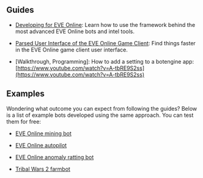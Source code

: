 
## Guides

+ [Developing for EVE Online](https://github.com/Viir/bots/blob/master/guide/eve-online/developing-bots-for-eve-online.md): Learn how to use the framework behind the most advanced EVE Online bots and intel tools.

+ [Parsed User Interface of the EVE Online Game Client](https://github.com/Viir/bots/blob/master/guide/eve-online/parsed-user-interface-of-the-eve-online-game-client.md): Find things faster in the EVE Online game client user interface.

+ [Walkthrough, Programming]: How to add a setting to a botengine app: [https://www.youtube.com/watch?v=A-tbRE9S2ss](https://www.youtube.com/watch?v=A-tbRE9S2ss)

## Examples

Wondering what outcome you can expect from following the guides? Below is a list of example bots developed using the same approach. You can test them for free:

+ [EVE Online mining bot](https://github.com/Viir/bots/blob/master/guide/eve-online/how-to-automate-mining-asteroids-in-eve-online.md)

+ [EVE Online autopilot](https://github.com/Viir/bots/blob/master/guide/eve-online/how-to-automate-traveling-in-eve-online-using-a-warp-to-0-autopilot.md)

+ [EVE Online anomaly ratting bot](https://github.com/Viir/bots/blob/master/guide/eve-online/eve-online-anomaly-ratting-bot.md)

+ [Tribal Wars 2 farmbot](https://github.com/Viir/bots/blob/master/guide/tribal-wars-2/farm-manager-tribal-wars-2-farmbot.md)

